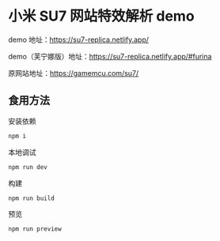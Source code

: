 # 小米 SU7 网站特效解析 demo

demo 地址：https://su7-replica.netlify.app/

demo（芙宁娜版）地址：https://su7-replica.netlify.app/#furina

原网站地址：https://gamemcu.com/su7/

## 食用方法

安装依赖

```sh
npm i
```

本地调试

```sh
npm run dev
```

构建

```sh
npm run build
```

预览

```sh
npm run preview
```
